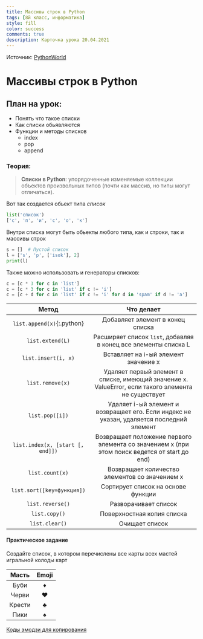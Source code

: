 ```yaml
---
title: Массивы строк в Python
tags: [8й класс, информатика]
style: fill
color: success
comments: true
description: Карточка урока 20.04.2021
---
```


Источник: [PythonWorld](https://pythonworld.ru/tipy-dannyx-v-python/spiski-list-funkcii-i-metody-spiskov.html)

# Массивы строк в Python

## План на урок:

- Понять что такое списки
- Как списки обьявляются
- Функции и методы списков
  - index
  - pop
  - append

### Теория:

>**Списки в Python**:
упорядоченные изменяемые коллекции объектов произвольных типов (почти как массив, но типы могут отличаться).

Вот так создается обьект типа *список*

```python
list('список')
['с', 'п', 'и', 'с', 'о', 'к']
```

Внутри списка могут быть обьекты любого типа, как и строки, так и массивы строк

```python
s = []  # Пустой список
l = ['s', 'p', ['isok'], 2]
print(l)
```

Также можно использовать и генераторы списков:

```python
c = [c * 3 for c in 'list']
c = [c * 3 for c in 'list' if c != 'i']
c = [c + d for c in 'list' if c != 'i' for d in 'spam' if d != 'a']
```

**Метод**|**Что делает**
:-----:|:-----:
`list.append(x)`{:.python}|Добавляет элемент в конец списка
`list.extend(L)`|Расширяет список `list`, добавляя в конец все элементы списка L
`list.insert(i, x)`|Вставляет на i-ый элемент значение x
`list.remove(x)`|Удаляет первый элемент в списке, имеющий значение x. ValueError, если такого элемента не существует
`list.pop([i])`|Удаляет i-ый элемент и возвращает его. Если индекс не указан, удаляется последний элемент
`list.index(x, [start [, end]])`|Возвращает положение первого элемента со значением x (при этом поиск ведется от start до end)
`list.count(x)`|Возвращает количество элементов со значением x
`list.sort([key=функция])`|Сортирует список на основе функции
`list.reverse()`|Разворачивает список
`list.copy()`|Поверхностная копия списка
`list.clear()`|Очищает список

#### Практическое задание

Создайте список, в котором перечислены все карты всех мастей игральной колоды карт

**Масть**|**Emoji**
:-----:|:-----:
Буби | ♦️
Черви | ♥️
Крести | ♣️
Пики | ♠️

[Коды эмодзи для копирования](https://emojipedia.org/search/?q=card+suit)

